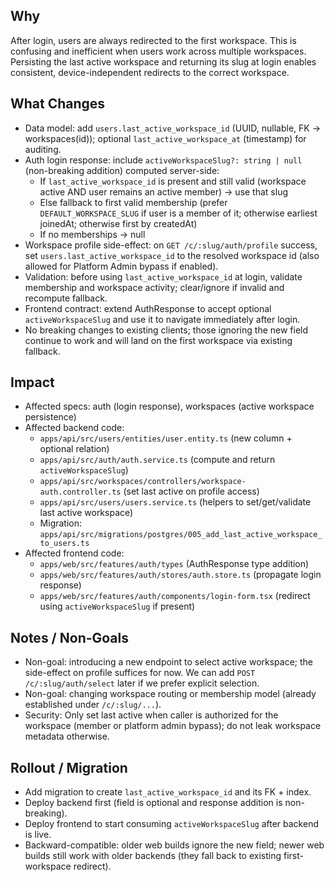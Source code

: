 ## Why

After login, users are always redirected to the first workspace. This is confusing and inefficient when users work across multiple workspaces. Persisting the last active workspace and returning its slug at login enables consistent, device-independent redirects to the correct workspace.

## What Changes

- Data model: add `users.last_active_workspace_id` (UUID, nullable, FK -> workspaces(id)); optional `last_active_workspace_at` (timestamp) for auditing.
- Auth login response: include `activeWorkspaceSlug?: string | null` (non-breaking addition) computed server-side:
  - If `last_active_workspace_id` is present and still valid (workspace active AND user remains an active member) -> use that slug
  - Else fallback to first valid membership (prefer `DEFAULT_WORKSPACE_SLUG` if user is a member of it; otherwise earliest joinedAt; otherwise first by createdAt)
  - If no memberships -> null
- Workspace profile side-effect: on `GET /c/:slug/auth/profile` success, set `users.last_active_workspace_id` to the resolved workspace id (also allowed for Platform Admin bypass if enabled).
- Validation: before using `last_active_workspace_id` at login, validate membership and workspace activity; clear/ignore if invalid and recompute fallback.
- Frontend contract: extend AuthResponse to accept optional `activeWorkspaceSlug` and use it to navigate immediately after login.
- No breaking changes to existing clients; those ignoring the new field continue to work and will land on the first workspace via existing fallback.

## Impact

- Affected specs: auth (login response), workspaces (active workspace persistence)
- Affected backend code:
  - `apps/api/src/users/entities/user.entity.ts` (new column + optional relation)
  - `apps/api/src/auth/auth.service.ts` (compute and return `activeWorkspaceSlug`)
  - `apps/api/src/workspaces/controllers/workspace-auth.controller.ts` (set last active on profile access)
  - `apps/api/src/users/users.service.ts` (helpers to set/get/validate last active workspace)
  - Migration: `apps/api/src/migrations/postgres/005_add_last_active_workspace_to_users.ts`
- Affected frontend code:
  - `apps/web/src/features/auth/types` (AuthResponse type addition)
  - `apps/web/src/features/auth/stores/auth.store.ts` (propagate login response)
  - `apps/web/src/features/auth/components/login-form.tsx` (redirect using `activeWorkspaceSlug` if present)

## Notes / Non-Goals

- Non-goal: introducing a new endpoint to select active workspace; the side-effect on profile suffices for now. We can add `POST /c/:slug/auth/select` later if we prefer explicit selection.
- Non-goal: changing workspace routing or membership model (already established under `/c/:slug/...`).
- Security: Only set last active when caller is authorized for the workspace (member or platform admin bypass); do not leak workspace metadata otherwise.

## Rollout / Migration

- Add migration to create `last_active_workspace_id` and its FK + index.
- Deploy backend first (field is optional and response addition is non-breaking).
- Deploy frontend to start consuming `activeWorkspaceSlug` after backend is live.
- Backward-compatible: older web builds ignore the new field; newer web builds still work with older backends (they fall back to existing first-workspace redirect).
